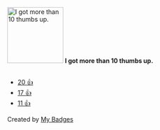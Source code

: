 <img src="https://my-badges.github.io/my-badges/thumbs-up-10.png" alt="I got more than 10 thumbs up." title="I got more than 10 thumbs up." width="128">
<strong>I got more than 10 thumbs up.</strong>
<br><br>

* <a href="https://github.com/Twitter4J/Twitter4J/issues/343">20 👍</a>
* <a href="https://github.com/rom1504/img2dataset/issues/293#issuecomment-1519096115">17 👍</a>
* <a href="https://github.com/bigtreetech/PandaTouch/issues/27">11 👍</a>


Created by <a href="https://github.com/my-badges/my-badges">My Badges</a>